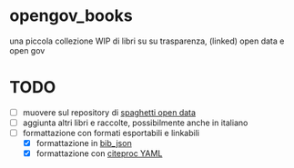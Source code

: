 
# opengov_books
una piccola collezione WIP di libri su su trasparenza, (linked) open data e open gov 

# TODO
- [ ] muovere sul repository di [spaghetti open data](https://github.com/spaghetti-open-data)
- [ ] aggiunta altri libri e raccolte, possibilmente anche in italiano
- [ ] formattazione con formati esportabili e linkabili
  - [x] formattazione in [bib_json](http://okfnlabs.org/bibjson/)
  - [x] formattazione con [citeproc YAML](http://blog.martinfenner.org/2013/07/30/citeproc-yaml-for-bibliographies/)
